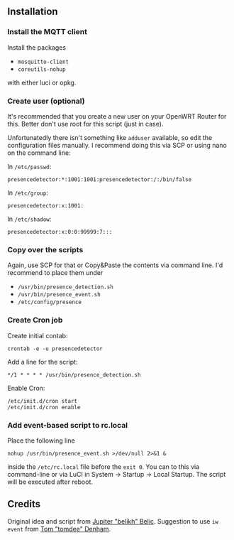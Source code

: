 Installation
------------

### Install the MQTT client

Install the packages

- `mosquitto-client`
- `coreutils-nohup`

with either luci or opkg.

### Create user (optional)

It's recommended that you create a new user on your OpenWRT Router for this. Better don't use root for this script (just in case).

Unfortunatedly there isn't something like `adduser` available, so edit the configuration files manually. I recommend doing this via SCP or using nano on the command line:

In `/etc/passwd`:

	presencedetector:*:1001:1001:presencedetector:/:/bin/false

In `/etc/group`:

	presencedetector:x:1001:

In `/etc/shadow`:

	presencedetector:x:0:0:99999:7:::

### Copy over the scripts

Again, use SCP for that or Copy&Paste the contents via command line. I'd recommend to place them under

- `/usr/bin/presence_detection.sh`
- `/usr/bin/presence_event.sh`
- `/etc/config/presence`

### Create Cron job

Create initial contab:

	crontab -e -u presencedetector

Add a line for the script:

	*/1 * * * * /usr/bin/presence_detection.sh

Enable Cron:

	/etc/init.d/cron start
	/etc/init.d/cron enable

### Add event-based script to rc.local

Place the following line

	nohup /usr/bin/presence_event.sh >/dev/null 2>&1 &

inside the `/etc/rc.local` file before the `exit 0`. You can to this via command-line or via LuCI in System -> Startup -> Local Startup. The script will be executed after reboot.


Credits
-------

Original idea and script from [Jupiter "belikh" Belic](http://community.openhab.org/users/belikh). Suggestion to use `iw event` from [Tom "tomdee" Denham](https://github.com/tomdee).